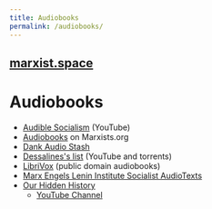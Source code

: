 ```yaml
---
title: Audiobooks
permalink: /audiobooks/
---
```


## [marxist.space](https://marxist.space)

# Audiobooks

* [Audible Socialism](https://www.youtube.com/channel/UCvfeZJmLFo2o90A0v3ce2_Q) (YouTube)
* [Audiobooks](https://www.marxists.org/audiobooks/) on Marxists.org
* [Dank Audio Stash](https://www.youtube.com/channel/UCSuBGV3Qme4aZJajbYCXh0Q)
* [Dessalines's list](https://github.com/dessalines/essays/blob/master/audiobooks.md) (YouTube and torrents)
* [LibriVox](https://librivox.org/) (public domain audiobooks)
* [Marx Engels Lenin Institute Socialist AudioTexts](https://www.youtube.com/channel/UClhvYkhCbuwnVT_H0gFP3OA)
* [Our Hidden History](https://ourhiddenhistory.org/)
    * [YouTube Channel](https://www.youtube.com/channel/UCbfzszfxZr4qmeZjZ_3R_Pw)
